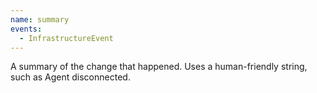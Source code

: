 ```yaml
---
name: summary
events:
  - InfrastructureEvent
---
```


A summary of the change that happened. Uses a human-friendly string, such as Agent disconnected.